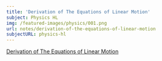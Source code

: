```yaml
---
title: 'Derivation of The Equations of Linear Motion'
subject: Physics HL
img: /featured-images/physics/001.png
url: notes/derivation-of-the-equations-of-linear-motion
subjectURL: physics-hl
---
```


<a class="open-note" href="/notes/physics/Derivation%20of%20the%20equations%20of%20linear motion.pdf" target="_blank">Derivation of The Equations of Linear Motion</a>